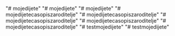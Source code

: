 "# mojedijete" 
"# mojedijete" 
"# mojedijete" 
"# mojedijetecasopiszaroditelje" 
"# mojedijetecasopiszaroditelje" 
"# mojedijetecasopiszaroditelje" 
"# mojedijetecasopiszaroditelje" 
"# mojedijetecasopiszaroditelje" 
"# testmojedijete" 
"# testmojedijete" 
